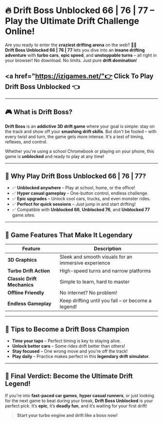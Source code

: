 # 🔥 Drift Boss Unblocked 66 | 76 | 77 – Play the Ultimate Drift Challenge Online!

Are you ready to enter the **craziest drifting arena** on the web? 🚗💨  
**Drift Boss Unblocked 66 | 76 | 77** lets you dive into an **insane drifting adventure** with **turbo cars**, **epic speed**, and **unstoppable turns** – all right in your browser! No download. No limits. Just pure **drift domination**!

## <a href="https://izigames.net/"👉 Click To Play Drift Boss Unblocked 👈</a>

---

## 🎮 What is Drift Boss?

**Drift Boss** is an **addictive 3D drift game** where your goal is simple: stay on the track and show off your **smashing drift skills**. But don't be fooled – with every twist and turn, the game gets more intense. It's a test of timing, reflexes, and control.

Whether you're using a school Chromebook or playing on your phone, this game is **unblocked** and ready to play at any time!

---

## 🚀 Why Play Drift Boss Unblocked 66 | 76 | 77?

- ✅ **Unblocked anywhere** – Play at school, home, or the office!
- ✅ **Hyper casual gameplay** – One-button control, endless challenge.
- ✅ **Epic upgrades** – Unlock cool cars, trucks, and even monster rides.
- ✅ **Perfect for quick sessions** – Just jump in and start drifting!
- ✅ Compatible with **Unblocked 66**, **Unblocked 76**, and **Unblocked 77** game sites.

---

## 🔧 Game Features That Make It Legendary

| Feature | Description |
|--------|-------------|
| **3D Graphics** | Sleek and smooth visuals for an immersive experience |
| **Turbo Drift Action** | High-speed turns and narrow platforms |
| **Classic Drift Mechanics** | Simple to learn, hard to master |
| **Offline Friendly** | No internet? No problem! |
| **Endless Gameplay** | Keep drifting until you fall – or become a legend! |

---

## 👑 Tips to Become a Drift Boss Champion

- **Time your taps** – Perfect timing is key to staying alive.
- **Unlock better cars** – Some rides drift better than others!
- **Stay focused** – One wrong move and you're off the track!
- **Play daily** – Practice makes perfect in this **legendary drift simulator**.

---

## 🚗 Final Verdict: Become the Ultimate Drift Legend!

If you're into **fast-paced car games**, **hyper casual runners**, or just looking for the next game to beat during your break, **Drift Boss Unblocked** is your perfect pick. It’s **epic**, it’s **deadly fun**, and it’s waiting for your first drift!

> **Start your turbo engine and drift like a boss now!**
